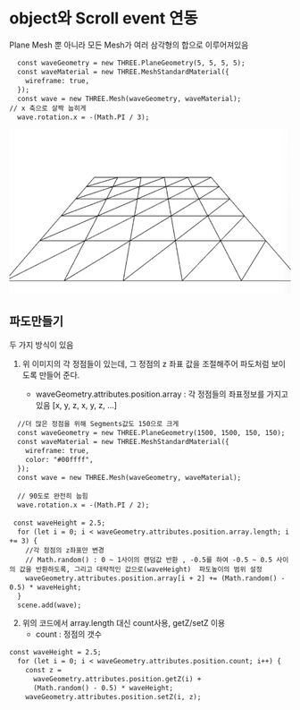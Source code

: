# object와 Scroll event 연동

Plane Mesh 뿐 아니라 모든 Mesh가 여러 삼각형의 합으로 이루어져있음

```
  const waveGeometry = new THREE.PlaneGeometry(5, 5, 5, 5);
  const waveMaterial = new THREE.MeshStandardMaterial({
    wireframe: true,
  });
  const wave = new THREE.Mesh(waveGeometry, waveMaterial);
// x 축으로 살짝 눕히게
  wave.rotation.x = -(Math.PI / 3);
```

![Mesh](./readme_image.png)

## 파도만들기

두 가지 방식이 있음

1. 위 이미지의 각 정점들이 있는데, 그 정점의 z 좌표 값을 조절해주어 파도처럼 보이도록 만들어 준다.

   - waveGeometry.attributes.position.array : 각 정점들의 좌표정보를 가지고 있음 [x, y, z, x, y, z, ...]

```
  //더 많은 정점을 위해 Segments값도 150으로 크게
  const waveGeometry = new THREE.PlaneGeometry(1500, 1500, 150, 150);
  const waveMaterial = new THREE.MeshStandardMaterial({
    wireframe: true,
    color: "#00ffff",
  });
  const wave = new THREE.Mesh(waveGeometry, waveMaterial);

  // 90도로 완전히 눕힘
  wave.rotation.x = -(Math.PI / 2);

 const waveHeight = 2.5;
  for (let i = 0; i < waveGeometry.attributes.position.array.length; i += 3) {
    //각 정점의 z좌표만 변경
    // Math.random() : 0 ~ 1사이의 랜덤값 반환 , -0.5를 하여 -0.5 ~ 0.5 사이의 값을 반환하도록, 그리고 대략적인 값으로(waveHeight)  파도높이의 범위 설정
    waveGeometry.attributes.position.array[i + 2] += (Math.random() - 0.5) * waveHeight;
  }
  scene.add(wave);
```

2. 위의 코드에서 array.length 대신 count사용, getZ/setZ 이용
   - count : 정점의 갯수

```
const waveHeight = 2.5;
  for (let i = 0; i < waveGeometry.attributes.position.count; i++) {
    const z =
      waveGeometry.attributes.position.getZ(i) +
      (Math.random() - 0.5) * waveHeight;
    waveGeometry.attributes.position.setZ(i, z);
```
